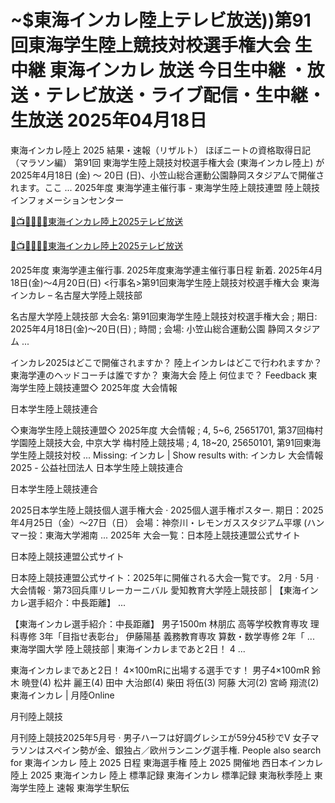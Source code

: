 # ~$東海インカレ陸上テレビ放送))第91回東海学生陸上競技対校選手権大会 生中継 東海インカレ 放送 今日生中継 ・放送・テレビ放送・ライブ配信・生中継・生放送 2025年04月18日

東海インカレ陸上 2025 結果・速報（リザルト）
ほぼニートの資格取得日記（マラソン編）
 第91回 東海学生陸上競技対校選手権大会 (東海インカレ陸上) が 2025年4月18日 (金) ～ 20日 (日)、小笠山総合運動公園静岡スタジアムで開催されます。ここ ...
2025年度 東海学連主催行事 - 東海学生陸上競技連盟
陸上競技インフォメーションセンター

[🔴📺👉🏻👉🏻東海インカレ陸上2025テレビ放送](https://jsports-hq.com/athletics001/)

[🔴📺👉🏻👉🏻東海インカレ陸上2025テレビ放送](https://jsports-hq.com/athletics001/)

2025年度 東海学連主催行事. 2025年度東海学連主催行事日程 新着. 2025年4月18日(金)～4月20日(日) <行事名>第91回東海学生陸上競技対校選手権大会
東海インカレ – 名古屋大学陸上競技部

名古屋大学陸上競技部
大会名: 第91回東海学生陸上競技対校選手権大会 ; 期日: 2025年4月18日(金)～20日(日) ; 時間 ; 会場: 小笠山総合運動公園 静岡スタジアム ...

インカレ2025はどこで開催されますか？
陸上インカレはどこで行われますか？
東海学連のヘッドコーチは誰ですか？
東海大会 陸上 何位まで？
Feedback
東海学生陸上競技連盟◇ 2025年度 大会情報

日本学生陸上競技連合

◇東海学生陸上競技連盟◇ 2025年度 大会情報 ; 4, 5~6, 25651701, 第37回梅村学園陸上競技大会, 中京大学 梅村陸上競技場 ; 4, 18~20, 25650101, 第91回東海学生陸上競技対校 ...
Missing: インカレ ‎| Show results with: インカレ
大会情報2025 - 公益社団法人 日本学生陸上競技連合

日本学生陸上競技連合

2025日本学生陸上競技個人選手権大会 · 2025個人選手権ポスター. 期日：2025年4月25日（金）～27日（日） 会場：神奈川・レモンガススタジアム平塚 (ハンマー投：東海大学湘南 ...
2025年 大会一覧：日本陸上競技連盟公式サイト

日本陸上競技連盟公式サイト

日本陸上競技連盟公式サイト：2025年に開催される大会一覧です。
‎2月 · ‎5月 · ‎大会情報 · ‎第73回兵庫リレーカーニバル
愛知教育大学陸上競技部 | 【東海インカレ選手紹介：中長距離】 ...

【東海インカレ選手紹介：中長距離】 男子1500m 林朋広 高等学校教育専攻 理科専修 3年「目指せ表彰台」 伊藤陽基 義務教育専攻 算数・数学専修 2年「 ...
東海学園大学 陸上競技部 | 東海インカレまであと2日！ 4 ...

東海インカレまであと2日！ 4×100mRに出場する選手です！ 男子4×100mR 鈴木 暁登(4) 松井 麗王(4) 田中 大治郎(4) 柴田 将伍(3) 阿藤 大河(2) 宮崎 翔流(2)
東海インカレ | 月陸Online

月刊陸上競技

月刊陸上競技2025年5月号 · 男子ハーフは好調グレシエが59分45秒でV 女子マラソンはスペイン勢が金、銀独占／欧州ランニング選手権.
People also search for
東海インカレ 陸上 2025 日程
東海選手権 陸上 2025 開催地
西日本インカレ 陸上 2025
東海インカレ 陸上 標準記録
東海インカレ 標準記録
東海秋季陸上
東海学生陸上 速報
東海学生駅伝
